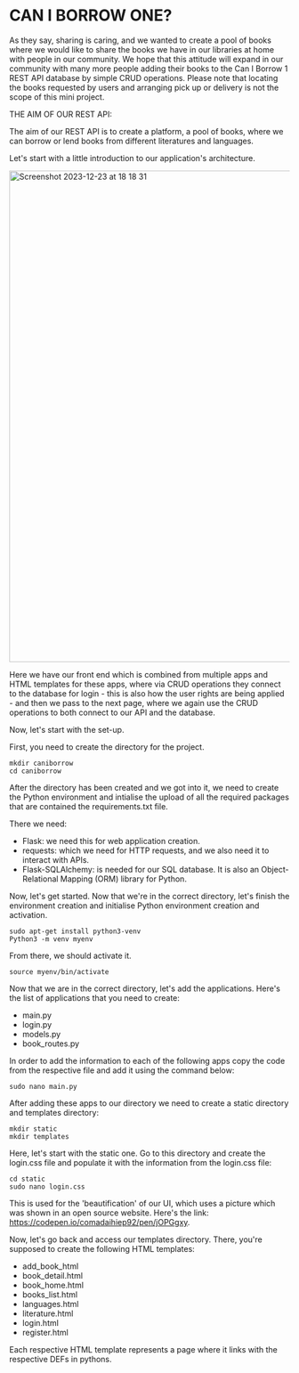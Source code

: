 # CAN I BORROW ONE?

As they say, sharing is caring, and we wanted to create a pool of books where we would like to share the books we have in our libraries at home with people in our community. We hope that this attitude will expand in our community with many more people adding their books to the Can I Borrow 1 REST API database by simple CRUD operations. Please note that locating the books requested by users and arranging pick up or delivery is not the scope of this mini project.

THE AIM OF OUR REST API:

The aim of our REST API is to create a platform, a pool of books, where we can borrow or lend books from different literatures and languages.

Let's start with a little introduction to our application's architecture.


<img width="883" alt="Screenshot 2023-12-23 at 18 18 31" src="https://github.com/alexanderhovan/jobsearch/assets/148468625/c58945da-a8d2-444f-aceb-5eed67416e02">

Here we have our front end which is combined from multiple apps and HTML templates for these apps, where via CRUD operations they connect to the database for login - this is also how the user rights are being applied - and then we pass to the next page, where we again use the CRUD operations to both connect to our API and the database.

Now, let's start with the set-up.

First, you need to create the directory for the project. 

```
mkdir caniborrow
cd caniborrow

```
After the directory has been created and we got into it, we need to create the Python environment and intialise the upload of all the required packages that are contained the requirements.txt file.

There we need:

* Flask: we need this for web application creation.
* requests: which we need for HTTP requests, and we also need it to interact with APIs.
* Flask-SQLAlchemy: is needed for our SQL database. It is also an Object-Relational Mapping (ORM) library for Python.

Now, let's get started. Now that we're in the correct directory, let's finish the environment creation and initialise Python environment creation and activation.

```
sudo apt-get install python3-venv 
Python3 -m venv myenv
```
From there, we should activate it.

```
source myenv/bin/activate 
```
Now that we are in the correct directory, let's add the applications. Here's the list of applications that you need to create:

* main.py
* login.py
* models.py
* book_routes.py

In order to add the information to each of the following apps copy the code from the respective file and add it using the command below:

```
sudo nano main.py
```
After adding these apps to our directory we need to create a static directory and templates directory:
```
mkdir static
mkdir templates
```

Here, let's start with the static one. Go to this directory and create the login.css file and populate it with the information from the login.css file:
```
cd static
sudo nano login.css
```
This is used for the 'beautification' of our UI, which uses a picture which was shown in an open source website. Here's the link: https://codepen.io/comadaihiep92/pen/jOPGgxy.

Now, let's go back and access our templates directory. There, you're supposed to create the following HTML templates:

* add_book_html
* book_detail.html
* book_home.html
* books_list.html
* languages.html
* literature.html
* login.html
* register.html

Each respective HTML template represents a page where it links with the respective DEFs in pythons.


